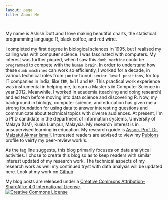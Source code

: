 ```yaml
---
layout: page
title: About Me

---
```


My name is Ashish Dutt and I love making beautiful charts, the statistical programming language R, black coffee, and red wine.

I completed my first degree in biological sciences in 1995, but I realised my calling was with computer science. I was fascinated with computers. My interest was further piqued, when I saw this `dumb machine` could be `programmed` to compete with the `human brain`. In order to understand how these `dumb machines` can work so efficiently,  I worked  for a decade, in various technical roles from `junior` to `mid-senior level positions`, for top IT companies in India, like `IBM`, `Dell` and `HP`. This practical work experience was instrumental in helping me, to earn a Master's in Computer Science in year 2012. Meanwhile, I worked in academia (teaching and doing research) and ed tech before moving into data science and discovering R. Now, my background in biology, computer science, and education has given me a strong foundation for using data to answer interesting questions and communicate about technical topics with diverse audiences. At present, I'm a PhD candidate in the department of information systems, University of Malaya (UM), Kuala Lumpur, Malaysia. My research interest is in unsupervised learning in education. My research guide is [Assoc. Prof. Dr. Maizatul Akmar Ismail](https://umexpert.um.edu.my/maizatul). Interested readers are advised to view my [Publons](https://publons.com/a/1324629/) profile to veirfy my peer-review work's.

As the tag line suggests, this blog primarily focuses on data analytical activities. I chose to create this blog so as to keep readers with similar interest updated of my research work. The technical aspects of my research work as well my continued tryst with data analysis will be updated here. Look at my work on [Github](https://github.com/duttashi/) 

My blog posts are released under a [Creative Commons Attribution-ShareAlike 4.0 International License](http://creativecommons.org/licenses/by-sa/4.0/).
<br /><a rel="license" href="https://creativecommons.org/licenses/by-sa/4.0/"><img alt="Creative Commons License" style="border-width:0" src="https://i.creativecommons.org/l/by-sa/4.0/88x31.png" /></a><br />
